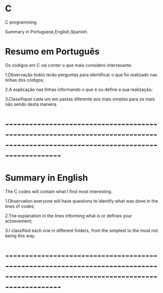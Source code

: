 # C

C programming

Summary in Portuguese,English,Spanish.

# Resumo em Português


Os códigos em C vai conter o que mais considero interresante.

1.Observação todos terão perguntas para identificar o que foi realizado nas linhas dos códigos;

2.A explicação nas linhas informando o que é ou define a sua realização;

3.Classifiquei cada um em pastas diferente aos mais simples para os mais não sendo desta maneira.

# --------------------------------------------------------------------------------------------------------------------------------

# Summary in English

The C codes will contain what I find most interesting.

1.Observation everyone will have questions to identify what was done in the lines of codes;

2.The explanation in the lines informing what is or defines your achievement;

3.I classified each one in different folders, from the simplest to the most not being this way.

# --------------------------------------------------------------------------------------------------------------------------------
